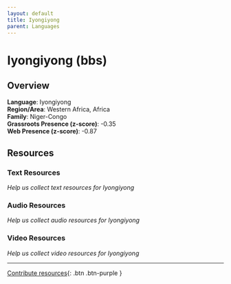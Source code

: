 ```yaml
---
layout: default
title: Iyongiyong
parent: Languages
---
```


# Iyongiyong (bbs)

## Overview

**Language**: Iyongiyong  
**Region/Area**: Western Africa, Africa  
**Family**: Niger-Congo  
**Grassroots Presence (z-score)**: -0.35  
**Web Presence (z-score)**: -0.87  

## Resources

### Text Resources
*Help us collect text resources for Iyongiyong*

### Audio Resources
*Help us collect audio resources for Iyongiyong*

### Video Resources
*Help us collect video resources for Iyongiyong*

---

[Contribute resources](https://forms.office.com/e/1SfLJx3u1r){: .btn .btn-purple }
